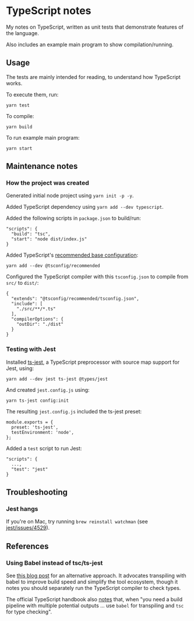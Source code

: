 # TypeScript notes

My notes on TypeScript, written as unit tests that demonstrate features of the language.

Also includes an example main program to show compilation/running.

## Usage

The tests are mainly intended for reading, to understand how TypeScript works.

To execute them, run:

```
yarn test
```

To compile:

```
yarn build
```

To run example main program:

```
yarn start
```

## Maintenance notes

### How the project was created

Generated initial node project using `yarn init -p -y`.

Added TypeScript dependency using `yarn add --dev typescript`.

Added the following scripts in `package.json` to build/run:

```
"scripts": {
  "build": "tsc",
  "start": "node dist/index.js"
}
```

Added TypeScript's [recommended base configuration](https://github.com/tsconfig/bases#readme):

```
yarn add --dev @tsconfig/recommended
```

Configured the TypeScript compiler with this `tsconfig.json`
to compile from `src/` to `dist/`:

```
{
  "extends": "@tsconfig/recommended/tsconfig.json",
  "include": [
    "./src/**/*.ts"
  ],
  "compilerOptions": {
    "outDir": "./dist"
  }
}
```

### Testing with Jest

Installed [ts-jest](https://github.com/kulshekhar/ts-jest), a TypeScript
preprocessor with source map support for Jest, using:

```
yarn add --dev jest ts-jest @types/jest
```

And created `jest.config.js` using:

```
yarn ts-jest config:init
```

The resulting `jest.config.js` included the ts-jest preset:

```
module.exports = {
  preset: 'ts-jest',
  testEnvironment: 'node',
};
```

Added a `test` script to run Jest:

```
"scripts": {
  ...,
  "test": "jest"
}
```

## Troubleshooting

### Jest hangs

If you're on Mac, try running `brew reinstall watchman`
(see [jest/issues/4529](https://github.com/facebook/jest/issues/4529)).

## References

### Using Babel instead of tsc/ts-jest

See [this blog post](https://iamturns.com/typescript-babel/) for an alternative approach.
It advocates transpiling with babel to improve build speed and simplify the tool ecosystem,
though it notes you should separately run the TypeScript compiler to check types.

The official TypeScript handbook also
[notes](https://www.typescriptlang.org/docs/handbook/babel-with-typescript.html)
that, when "you need a build pipeline with multiple potential outputs ...
use `babel` for transpiling and `tsc` for type checking".
